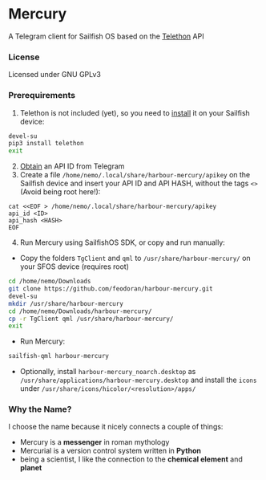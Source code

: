 # Mercury

A Telegram client for Sailfish OS based on the [Telethon](https://github.com/LonamiWebs/Telethon) API

### License

Licensed under GNU GPLv3

### Prerequirements

1. Telethon is not included (yet), so you need to [install](https://github.com/LonamiWebs/Telethon#installing-telethon) it on your Sailfish device:

```bash
devel-su
pip3 install telethon
exit
```

2. [Obtain](https://core.telegram.org/api/obtaining_api_id#obtaining-api-id) an API ID from Telegram
3. Create a file `/home/nemo/.local/share/harbour-mercury/apikey` on the Sailfish device and insert your API ID and API HASH, without the tags
`<>` (Avoid being root here!):

```
cat <<EOF > /home/nemo/.local/share/harbour-mercury/apikey 
api_id <ID>
api_hash <HASH>
EOF
```

4. Run Mercury using SailfishOS SDK, or copy and run manually:

- Copy the folders `TgClient` and `qml` to `/usr/share/harbour-mercury/` on your SFOS device (requires root)

```bash
cd /home/nemo/Downloads
git clone https://github.com/feodoran/harbour-mercury.git
devel-su
mkdir /usr/share/harbour-mercury
cd /home/nemo/Downloads/harbour-mercury/
cp -r TgClient qml /usr/share/harbour-mercury/
exit
```

- Run Mercury:

```bash
sailfish-qml harbour-mercury
```

- Optionally, install `harbour-mercury_noarch.desktop` as `/usr/share/applications/harbour-mercury.desktop` and install the `icons` under `/usr/share/icons/hicolor/<resolution>/apps/`

### Why the Name?

I choose the name because it nicely connects a couple of things:

- Mercury is a **messenger** in roman mythology
- Mercurial is a version control system written in **Python**
- being a scientist, I like the connection to the **chemical element** and **planet**
